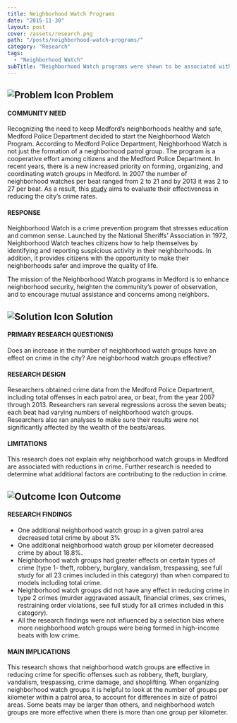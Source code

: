 ```yaml
---
title: Neighborhood Watch Programs
date: "2015-11-30"
layout: post
cover: /assets/research.png
path: "/posts/neighborhood-watch-programs/"
category: "Research"
tags:
  - "Neighborhood Watch"
subTitle: "Neighborhood Watch programs were shown to be associated with the reduction of type 1 crimes."
---
```

## ![Problem Icon](https://github.com/google/material-design-icons/raw/master/alert/1x_web/ic_error_outline_black_48dp.png "Problem") Problem

#### COMMUNITY NEED

Recognizing the need to keep Medford’s neighborhoods healthy and safe, Medford Police Department decided to start the Neighborhood Watch Program. According to Medford Police Department, Neighborhood Watch is not just the formation of a neighborhood patrol group. The program is a cooperative effort among citizens and the Medford Police Department. In recent years, there is a new increased priority on forming, organizing, and coordinating watch groups in Medford. In 2007 the number of neighborhood watches per beat ranged from 2 to 21 and by 2013 it was 2 to 27 per beat. As a result, this [study](https://scholarsbank.uoregon.edu/xmlui/bitstream/handle/1794/18905/Neighborhood_Watch_2014.pdf?sequence=1) aims to evaluate their effectiveness in reducing the city’s crime rates.

#### RESPONSE

Neighborhood Watch is a crime prevention program that stresses education and common sense. Launched by the National Sheriffs’ Association in 1972, Neighborhood Watch teaches citizens how to help themselves by identifying and reporting suspicious activity in their neighborhoods. In addition, it provides citizens with the opportunity to make their neighborhoods safer and improve the quality of life.

The mission of the Neighborhood Watch programs in Medford is to enhance neighborhood security, heighten the community’s power of observation, and to encourage mutual assistance and concerns among neighbors.

## ![Solution Icon](https://github.com/google/material-design-icons/raw/master/action/1x_web/ic_lightbulb_outline_black_48dp.png "Solution") Solution

#### PRIMARY RESEARCH QUESTION(S)

Does an increase in the number of neighborhood watch groups have an effect on crime in the city? Are neighborhood watch groups effective?

#### RESEARCH DESIGN

Researchers obtained crime data from the Medford Police Department, including total offenses in each patrol area, or beat, from the year 2007 through 2013. Researchers ran several regressions across the seven beats; each beat had varying numbers of neighborhood watch groups. Researchers also ran analyses to make sure their results were not significantly affected by the wealth of the beats/areas.

#### LIMITATIONS

This research does not explain why neighborhood watch groups in Medford are associated with reductions in crime. Further research is needed to determine what additional factors are contributing to the reduction in crime.

## ![Outcome Icon](https://github.com/google/material-design-icons/raw/master/action/1x_web/ic_view_list_black_48dp.png "Outcome") Outcome

#### RESEARCH FINDINGS

- One additional neighborhood watch group in a given patrol area decreased total crime by about 3%
- One additional neighborhood watch group per kilometer decreased crime by about 18.8%.
- Neighborhood watch groups had greater effects on certain types of crime (type 1- theft, robbery, burglary, vandalism, trespassing, see full study for all 23 crimes included in this category) than when compared to models including total crime.
- Neighborhood watch groups did not have any effect in reducing crime in type 2 crimes (murder aggravated assault, financial crimes, sex crimes, restraining order violations, see full study for all crimes included in this category).
- All the research findings were not influenced by a selection bias where more neighborhood watch groups were being formed in high-income beats with low crime.

#### MAIN IMPLICATIONS

This research shows that neighborhood watch groups are effective in reducing crime for specific offenses such as robbery, theft, burglary, vandalism, trespassing, crime damage, and shoplifting. When organizing neighborhood watch groups it is helpful to look at the number of groups per kilometer within a patrol area, to account for differences in size of patrol areas. Some beats may be larger than others, and neighborhood watch groups are more effective when there is more than one group per kilometer.
